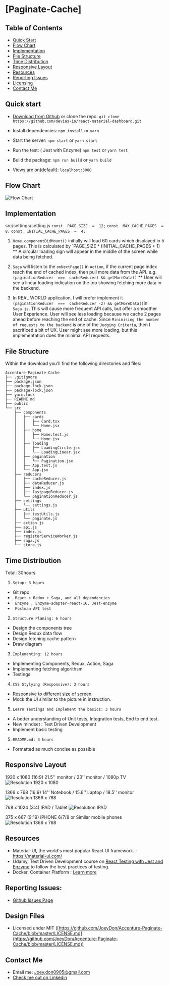 


# [Paginate-Cache]


## Table of Contents

- [Quick Start](#quick-start)
- [Flow Chart](#flow-chart)
- [Implementation](#implementation)
- [File Structure](#file-structure)
- [Time Distribution](#time-distribution)
- [Responsive Layout](#responsive-layout)
- [Resources](#resources)
- [Reporting Issues](#reporting-issues)
- [Licensing](#licensing)
- [Contact Me](#contact-me)

## Quick start

- [Download from Github](https://github.com/JoeyDon/Accenture-Paginate-Cache/archive/master.zip)  or clone the repo: 
`git clone https://github.com/devias-io/react-material-dashboard.git`

- Install dependencies: 
`npm install` or `yarn`

- Start the server: 
`npm start` or `yarn start`

- Run the test: ( Jest with Enzyme) 
`npm test` or `yarn test`

- Build the package: 
`npm run build` or `yarn build`

- Views are on(default): 
`localhost:3000`

## Flow Chart
![Flow Chart](https://github.com/JoeyDon/Accenture-Paginate-Cache/blob/master/WorkflowDiagram/Flowchart.png?raw=true)

## Implementation
src/settings/setting.js
`const  PAGE_SIZE  =  12;`
`const  MAX_CACHE_PAGES  =  8;`
`const  INITIAL_CACHE_PAGES  =  4;`

1. `Home.componentDidMount()` initially will load 60 cards which displayed in 5 pages. This is calculated by `PAGE_SIZE  * (INITIAL_CACHE_PAGES + 1) 
** A circular loading sign will appear in the middle of the screen while data being fetched.


2. `Saga` will listen to the `onNextPage()` in `Action`, if the current page index reach the end of cached index, then pull more data from the API. e.g.`(paginationReducer  ===  cacheReducer) && getMoreData()`
 ** User will see a linear loading indication on the top showing fetching more data in the backend.

3. In REAL WORLD application, I will prefer implement it `(paginationReducer  ===  cacheReducer -2) && getMoreData()`in `Saga.js`. This will cause more frequent API calls, but offer a smoother User Experience. User will see less loading because we cache 2 pages ahead before reaching the end of cache.
Since `Minimising the number of requests to the backend` is one of the `Judging Criteria`, then I sacrificed a bit of UX. User might see more loading, but this implementation does the minimal API requests.

## File Structure

Within the download you'll find the following directories and files:

```
Accenture-Paginate-Cache
├── .gitignore
├── package.json
├── package-lock.json
├── package-lock.json
├── yarn.lock
├── README.md
├── public
└── src
	├── components
	│	├── cards
	│	│	├── Card.tsx
	│	│	└── Home.jsx
	│	├── home
	│	│	├── Home.test.js
	│	│	└── Home.jsx	
	│	├── loading
	│	│	├── LoadingCircle.jsx
	│	│	└── LoadingLinear.jsx
	│	├── pagination
	│	│	└── Pagination.jsx	
	│	├── App.test.js
	│	└── App.jsx
	├── reducers
	│	├── cacheReducer.js
	│	├── dataReducer.js	
	│	├── index.js	
	│	├── lastpageReducer.js	
	│	└── paginationReducer.js	
	├── settings	
	│	└── settings.js
	├── utils
	│	├── testUtils.js
	│	└── paginate.js
	├── action.js
	├── api.js
	├── index.js
	├── registerServiceWorker.js
	├── saga.js
	└── store.js
```
## Time Distribution
Total: 30hours.
1. `Setup: 3 hours` 
- Git repo
- ` React + Redux + Saga, and all dependencies` 
- ` Enzyme , Enzyme-adapter-react-16, Jest-enzyme`
- ` Postman API test`

2. `Structure Planing: 6 hours` 
- Design the components tree
- Design Redux data flow
- Design fetching cache pattern
- Draw diagram

3. `Implementing: 12 hours` 
- Implementing Components, Redux, Action, Saga
- Implementing fetching algorithsm
- Testings

4. `CSS Stylying (Responsive): 3 hours` 
- Responsive to different size of screen
- Mock the UI similar to the picture in instruction.

5. `Learn Testings and Implement the basics: 3 hours` 
- A better understanding of Unit tests, Integration tests, End to end test.
- New mindset : Test Driven Development
- Implement basic testing

5. `README.md: 3 hours` 
- Formatted as much concise as possible
## Responsive Layout
1920 x 1080 (16:9)
21.5'' monitor / 23'' monitor / 1080p TV
![Resolution 1920 x 1080](https://github.com/JoeyDon/Accenture-Paginate-Cache/blob/master/responsiveExample/1920.1080.PNG?raw=true)
 
1366 x 768 (16:9)
14'' Notebook / 15.6'' Laptop / 18.5'' monitor
![Resolution 1366 x 768](https://github.com/JoeyDon/Accenture-Paginate-Cache/blob/master/responsiveExample/1366.768.PNG?raw=true) 

768 x 1024 (3:4)
IPAD / Tablet
![Resolution IPAD](https://github.com/JoeyDon/Accenture-Paginate-Cache/blob/master/responsiveExample/IPAD.PNG?raw=true)

 375 x 667 (9:19)
 IPHONE 6/7/8 or Similar mobile phones
![Resolution 1366 x 768](https://github.com/JoeyDon/Accenture-Paginate-Cache/blob/master/responsiveExample/IPHONE%20678.PNG?raw=true)

 
## Resources

- Material-UI, the world's most popular React UI framework. : <https://material-ui.com/>
- Udamy, Test Driven Development course on [React Testing with Jest and Enzyme](https://www.udemy.com/gift/react-testing-with-jest-and-enzyme/?couponCode=LEARNTODAY) to follow the best practices of testing.
- Docker, Container Platform : [Learn more](https://www.docker.com/)

## Reporting Issues:

- [Github Issues Page](https://github.com/devias-io/react-material-dashboard/issues?ref=devias-io)

## Design Files

- Licensed under MIT ([https://github.com/JoeyDon/Accenture-Paginate-Cache/blob/master/LICENSE.md](https://github.com/JoeyDon/Accenture-Paginate-Cache/blob/master/LICENSE.md))

## Contact Me

- Email me: Joey.don0905@gmail.com
- [Check me out on Linkedin](https://www.linkedin.com/in/joey-dong-032b9013a/)

